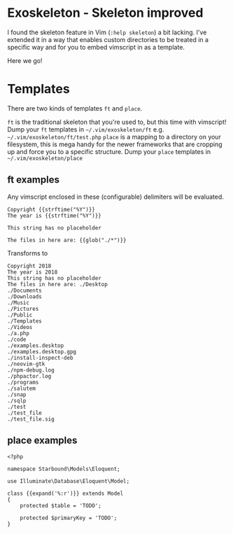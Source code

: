 
# Exoskeleton - Skeleton improved

I found the skeleton feature in Vim (`:help skeleton`) a bit lacking.
I've extended it in a way that enables custom directories to be treated
in a specific way and for you to embed vimscript in as a template.

Here we go!

# Templates

There are two kinds of templates `ft` and `place`.

`ft` is the traditional skeleton that you're used to, but this time with vimscript!
     Dump your `ft` templates in `~/.vim/exoskeleton/ft` e.g. `~/.vim/exoskeleton/ft/test.php`
`place` is a mapping to a directory on your filesystem, this is mega handy for the newer
         frameworks that are cropping up and force you to a specific structure.
         Dump your `place` templates in `~/.vim/exoskeleton/place`

## ft examples

Any vimscript enclosed in these (configurable) delimiters will be evaluated.

```
Copyright {{strftime("%Y")}}
The year is {{strftime("%Y")}}

This string has no placeholder

The files in here are: {{glob("./*")}}
```
Transforms to
```
Copyright 2018
The year is 2018
This string has no placeholder
The files in here are: ./Desktop
./Documents
./Downloads
./Music
./Pictures
./Public
./Templates
./Videos
./a.php
./code
./examples.desktop
./examples.desktop.gpg
./install-inspect-deb
./neovim-gtk
./npm-debug.log
./phpactor.log
./programs
./salutem
./snap
./sqlp
./test
./test_file
./test_file.sig
```

## place examples

```
<?php

namespace Starbound\Models\Eloquent;

use Illuminate\Database\Eloquent\Model;

class {{expand('%:r')}} extends Model
{
    protected $table = 'TODO';

    protected $primaryKey = 'TODO';
}

```
